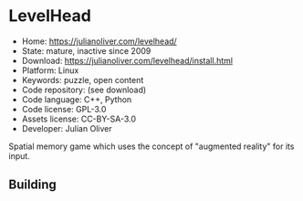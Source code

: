 # LevelHead

- Home: https://julianoliver.com/levelhead/
- State: mature, inactive since 2009
- Download: https://julianoliver.com/levelhead/install.html
- Platform: Linux
- Keywords: puzzle, open content
- Code repository: (see download)
- Code language: C++, Python
- Code license: GPL-3.0
- Assets license: CC-BY-SA-3.0
- Developer: Julian Oliver

Spatial memory game which uses the concept of "augmented reality" for its input.

## Building
